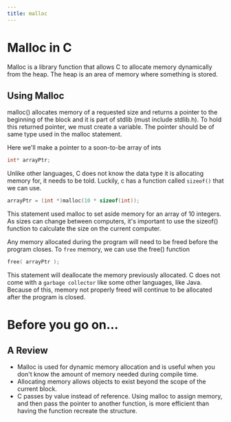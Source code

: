 ```yaml
---
title: malloc
---
```

# Malloc in C
Malloc is a library function that allows C to allocate memory dynamically from the heap. The heap is an area of memory where something is stored.

## Using Malloc
malloc() allocates memory of a requested size and returns a pointer to the beginning of the block and it is part of stdlib (must include stdlib.h). To hold this returned pointer, we must create a variable. The pointer should be of same type used in the malloc statement.

Here we'll make a pointer to a soon-to-be array of ints
```C
int* arrayPtr;
```
Unlike other languages, C does not know the data type it is allocating memory for, it needs to be told. Luckily, c has a function called `sizeof()` that we can use.
```C
arrayPtr = (int *)malloc(10 * sizeof(int));
```
This statement used malloc to set aside memory for an array of 10 integers. As sizes can change between computers, it's important to use the sizeof() function to calculate the size on the current computer.  

Any memory allocated during the program will need to be freed before the program closes. To `free` memory, we can use the free() function
```C
free( arrayPtr );
```
This statement will deallocate the memory previously allocated. C does not come with a `garbage collector` like some other languages, like Java. Because of this, memory not properly freed will continue to be allocated after the program is closed.

# Before you go on...
## A Review
* Malloc is used for dynamic memory allocation and is useful when you don't know the amount of memory needed during compile time.
* Allocating memory allows objects to exist beyond the scope of the current block.
* C passes by value instead of reference. Using malloc to assign memory, and then pass the pointer to another function, is more efficient than having the function recreate the structure.

